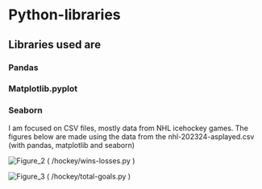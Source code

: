 # Python-libraries

## Libraries used are
### Pandas
### Matplotlib.pyplot
### Seaborn

I am focused on CSV files, mostly data from NHL icehockey games.
The figures below are made using the data from the nhl-202324-asplayed.csv (with pandas, matplotlib and seaborn)

![Figure_2](https://github.com/user-attachments/assets/eaecee3a-e9c7-48ec-b2ff-7a3a15aa5f3a)
( /hockey/wins-losses.py )


![Figure_3](https://github.com/user-attachments/assets/158c86d0-1b29-4ef0-9d7c-d103d31b6485)
( /hockey/total-goals.py )
